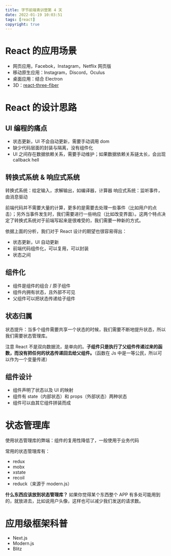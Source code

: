 ```yaml
---
title: 字节前端青训营第 4 天
date: 2022-01-19 10:03:51
tags: [react]
copyright: true
---
```


# React 的应用场景

- 网页应用，Facebok，Instagram，Netflix 网页版
- 移动原生应用：Instagram，Discord，Oculus
- 桌面应用：结合 Electron
- 3D：[react-three-fiber](https://github.com/pmndrs/react-three-fiber)

# React 的设计思路

## UI 编程的痛点

- 状态更新，UI 不会自动更新，需要手动调用 dom
- 缺少代码层面的封装与隔离，没有组件化
- UI 之间存在数据依赖关系，需要手动维护；如果数据依赖关系链太长，会出现 callback hell

## 转换式系统 & 响应式系统

转换式系统：给定输入，求解输出，如编译器，计算器
响应式系统：监听事件，由消息驱动

前端代码并不需要大量的计算，更多的是需要去处理一些事件（比如用户的点击）；另外当事件发生时，我们需要进行一些响应（比如改变界面）。这两个特点决定了转换式系统对于前端写起来是很难受的，我们需要一种新的方式。

依据上面的分析，我们对于 React 设计的期望也很容易得出：

- 状态更新，UI 自动更新
- 前端代码组件化，可以复用，可以封装
- 状态之间

## 组件化

- 组件是组件的组合 / 原子组件
- 组件内拥有状态，且外部不可见
- 父组件可以把状态传递给子组件

## 状态归属

状态提升：当多个组件需要共享一个状态的时候，我们需要不断地提升状态，所以我们需要状态管理库。

注意 React 不是双向数据流，是单向的。**子组件只是执行了父组件传递过来的函数，而没有把任何的状态传递回去给父组件。**（函数在 Js 中是一等公民，所以可以作为一个变量传递）

## 组件设计

- 组件声明了状态以及 UI 的映射
- 组件有 state（内部状态）和 props（外部状态）两种状态
- 组件可以由其它组件拼装而成

# 状态管理库

使用状态管理库的弊端：组件的复用性降低了，一般使用于业务代码

常用的状态管理库有：

- redux
- mobx
- xstate
- recoil
- reduck（来源于 modern.js）

**什么东西应该放到状态管理库？**
如果你觉得某个东西整个 APP 有多处可能用到的，就放进去，比如说用户头像，这样也可以减少我们发送的请求数。

# 应用级框架科普

- Next.js
- Modern.js
- Blitz
